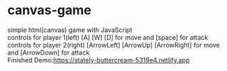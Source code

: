 # canvas-game
simple html(canvas) game with JavaScript
<br>
controls for player 1(left) [A] [W] [D] for move and [space] for attack
<br>
controls for player 2(right) [ArrowLeft] [ArrowUp] [ArrowRight] for move and [ArrowDown] for attack
<br>
Finished Demo:https://stately-buttercream-5319e4.netlify.app
